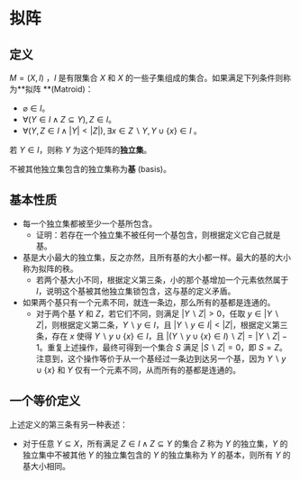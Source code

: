 # 拟阵

## 定义

$M = (X, I)$ ，$I$ 是有限集合 $X$ 和 $X$ 的一些子集组成的集合。如果满足下列条件则称为**拟阵 **(Matroid)：

* $\varnothing \in I$。
* $\forall (Y \in I \land Z \subseteq Y),Z \in I$。
* $\forall(Y,Z \in I \land |Y| < |Z|),\exists x \in Z \backslash Y,Y \cup \{x\} \in I$ 。

若 $Y \in I$，则称 $Y$ 为这个矩阵的**独立集**。

不被其他独立集包含的独立集称为**基** (basis)。

## 基本性质

- 每一个独立集都被至少一个基所包含。
  - 证明：若存在一个独立集不被任何一个基包含，则根据定义它自己就是基。
- 基是大小最大的独立集，反之亦然，且所有基的大小都一样。最大的基的大小称为拟阵的秩。
  - 若两个基大小不同，根据定义第三条，小的那个基增加一个元素依然属于 $I$，说明这个基被其他独立集锁包含，这与基的定义矛盾。
- 如果两个基只有一个元素不同，就连一条边，那么所有的基都是连通的。
  - 对于两个基 $Y$ 和 $Z$，若它们不同，则满足 $|Y \backslash Z| > 0$，任取 $y \in |Y \backslash Z|$，则根据定义第二条，$Y  \backslash y \in I$，且 $|Y  \backslash y \in I| < |Z|$，根据定义第三条，存在 $x$ 使得 $Y  \backslash y \cup \{x\} \in I$，且 $|(Y  \backslash y \cup \{x\} \in I) \backslash Z| = |Y \backslash Z|-1$。重复上述操作，最终可得到一个集合 $S$ 满足 $|S \backslash Z| = 0$，即 $S = Z$。注意到，这个操作等价于从一个基经过一条边到达另一个基，因为 $Y  \backslash y \cup \{x\}$ 和 $Y$ 仅有一个元素不同，从而所有的基都是连通的。

## 一个等价定义

上述定义的第三条有另一种表述：

- 对于任意 $Y \subseteq X$，所有满足 $Z \in I \land Z \subseteq Y$ 的集合 $Z$ 称为 $Y$ 的独立集，$Y$ 的独立集中不被其他 $Y$ 的独立集包含的 $Y$ 的独立集称为 $Y$ 的基本，则所有 $Y$ 的基大小相同。

